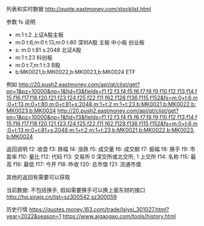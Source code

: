 列表和实时数据
http://quote.eastmoney.com/stocklist.html

参数 fs 说明
- m:1 t:2 上证A股主板
- m:0 t:6,m:0 t:13,m:0 t:80 深圳A股 主板 中小板 创业板
- s: m:0 t:81 s:2048 北证A股
- m:1 t:23 科创板
- m:0 t:7,m:1 t:3 B股
- b:MK0021,b:MK0022,b:MK0023,b:MK0024 ETF

例如
http://20.push2.eastmoney.com/api/qt/clist/get?pn=1&pz=10000&np=1&fid=f3&fields=f1,f2,f3,f4,f5,f6,f7,f8,f9,f10,f12,f13,f14,f15,f16,f17,f18,f20,f21,f23,f24,f25,f22,f11,f62,f128,f136,f115,f152&fs=m:0+t:6,m:0+t:13,m:0+t:80,m:0+t:81+s:2048,m:1+t:2,m:1+t:23,b:MK0021,b:MK0022,b:MK0023,b:MK0024
http://20.push2.eastmoney.com/api/qt/clist/get?pn=1&pz=10000&np=1&fid=f3&fields=f1,f2,f3,f4,f5,f6,f7,f8,f9,f10,f12,f13,f14,f15,f16,f17,f18,f20,f21,f23,f24,f25,f22,f11,f62,f128,f136,f115,f152&fs=m:0+t:6,m:0+t:13,m:0+t:81+s:2048,m:1+t:2,m:1+t:23,b:MK0021,b:MK0022,b:MK0023,b:MK0024

返回说明
f2: 收盘
f3: 跌幅
f4: 涨跌
f5: 成交量
f6: 成交额
f7: 振幅
f8: 换手
f9: 市盈率
f10: 量比
f12: 代码
f13: 交易所 0 深交所或北交所, 1 上交所
f14: 名称
f15: 最高
f16: 最低
f17: 今开
f18: 昨收
f20: 总市值
f21: 流通市值

其他的返回有需要可以获取

当前数据: 不包括换手, 假如需要换手可以换上面东财的接口
http://hq.sinajs.cn/list=sz300542,sz300059

历史行情
https://quotes.money.163.com/trade/lsjysj_301027.html?year=2022&season=1
https://www.aigaogao.com/tools/history.html
